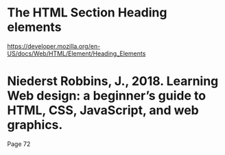 # The HTML Section Heading elements
https://developer.mozilla.org/en-US/docs/Web/HTML/Element/Heading_Elements

# Niederst Robbins, J., 2018. Learning Web design: a beginner’s guide to HTML, CSS, JavaScript, and web graphics.
Page 72